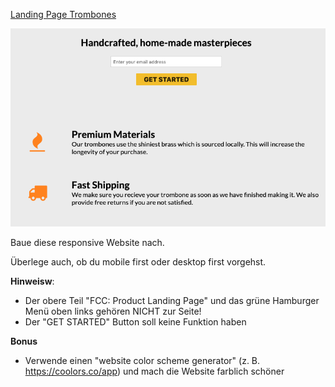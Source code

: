 [Landing Page Trombones](https://codepen.io/freeCodeCamp/full/RKRbwL)

![website](./git-images/website.png)

Baue diese responsive Website nach. 

Überlege auch, ob du mobile first oder desktop first vorgehst.

**Hinweisw**: 

* Der obere Teil "FCC: Product Landing Page" und das grüne Hamburger Menü oben links gehören NICHT zur Seite!
* Der "GET STARTED" Button soll keine Funktion haben

**Bonus**

* Verwende einen "website color scheme generator" (z. B. https://coolors.co/app) und mach die Website farblich schöner
